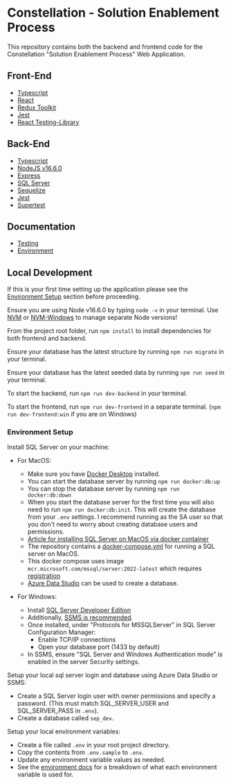 # Constellation - Solution Enablement Process

This repository contains both the backend and frontend code for the Constellation "Solution Enablement Process" Web Application.

## Front-End
* [Typescript](https://www.typescriptlang.org/)
* [React](https://reactjs.org/)
* [Redux Toolkit](https://redux-toolkit.js.org/)
* [Jest](https://jestjs.io/)
* [React Testing-Library](https://testing-library.com/docs/react-testing-library/intro)

## Back-End
* [Typescript](https://www.typescriptlang.org/)
* [NodeJS v16.6.0](https://nodejs.org/en/)
* [Express](https://expressjs.com/)
* [SQL Server](https://www.microsoft.com/en-us/sql-server/sql-server-downloads)
* [Sequelize](https://sequelize.org/)
* [Jest](https://jestjs.io/)
* [Supertest](https://www.npmjs.com/package/supertest)

## Documentation
* [Testing](docs/testing.md)
* [Environment](docs/environment.md)

## Local Development

If this is your first time setting up the application please see the [Environment Setup](#environment-setup) section before proceeding.

Ensure you are using Node v16.6.0  by typing `node -v` in your terminal. Use [NVM](https://github.com/nvm-sh/nvm) or [NVM-Windows](https://github.com/coreybutler/nvm-windows) to manage separate Node versions!

From the project root folder, run `npm install` to install dependencies for both frontend and backend.

Ensure your database has the latest structure by running `npm run migrate` in your terminal.

Ensure your database has the latest seeded data by running `npm run seed` in your terminal.

To start the backend, run `npm run dev-backend` in your terminal.

To start the frontend, run `npm run dev-frontend` in a separate terminal. (`npm run dev-frontend:win` if you are on Windows)


### Environment Setup

Install SQL Server on your machine:

* For MacOS:
  * Make sure you have [Docker Desktop](https://docs.docker.com/desktop/install/mac-install/) installed.
  * You can start the database server by running `npm run docker:db:up`
  * You can stop the database server by running `npm run docker:db:down`
  * When you start the database server for the first time you will also need to run `npm run docker:db:init`. This will create the database from your `.env` settings. I recommend running as the SA user so that you don't need to worry about creating database users and permissions.
  * [Article for installing SQL Server on MacOS via docker container](https://adamwilbert.com/blog/2018/3/26/get-started-with-sql-server-on-macos-complete-with-a-native-gui)
  * The repository contains a [docker-compose.yml](docker-compose.yml)
 for running a SQL server on MacOS.
  * This docker compose uses image `mcr.microsoft.com/mssql/server:2022-latest` which requires [registration](https://info.microsoft.com/ww-landing-sql-server-2022.html?culture=en-us&country=US)
  * [Azure Data Studio](https://docs.microsoft.com/en-us/sql/azure-data-studio/download-azure-data-studio?view=sql-server-ver16) can be used to create a database.

* For Windows:
  * Install [SQL Server Developer Edition](https://www.microsoft.com/en-us/sql-server/sql-server-downloads)
  * Additionally, [SSMS is recommended](https://docs.microsoft.com/en-us/sql/ssms/download-sql-server-management-studio-ssms?view=sql-server-ver15).
  * Once installed, under "Protocols for MSSQLServer" in SQL Server Configuration Manager:
    * Enable TCP/IP connections
    * Open your database port (1433 by default)
  * In SSMS, ensure "SQL Server and Windows Authentication mode" is enabled in the server Security settings.

Setup your local sql server login and database using Azure Data Studio or SSMS:

* Create a SQL Server login user with owner permissions and specify a password. (This must match SQL_SERVER_USER and SQL_SERVER_PASS in `.env`).
* Create a database called `sep_dev`.

Setup your local environment variables:

* Create a file called `.env` in your root project directory.
* Copy the contents from `.env.sample` to `.env`.
* Update any environment variable values as needed.
* See the [environment docs](docs/environment.md) for a breakdown of what each environment variable is used for.
